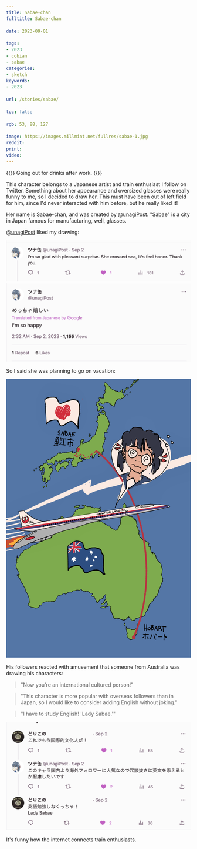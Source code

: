 ```yaml
---
title: Sabae-chan
fulltitle: Sabae-chan

date: 2023-09-01

tags:
- 2023
- cobian
- sabae
categories:
- sketch
keywords:
- 2023

url: /stories/sabae/

toc: false

rgb: 53, 88, 127

image: https://images.millmint.net/fullres/sabae-1.jpg
reddit:
print:
video:
---
```

{{<note caption>}}
Going out for drinks after work.
{{</note>}}

This character belongs to a Japanese artist and train enthusiast I follow on Twitter. Something about her appearance and oversized glasses were really funny to me, so I decided to draw her. This must have been out of left field for him, since I'd never interacted with him before, but he really liked it!

Her name is Sabae-chan, and was created by [@unagiPost](https://twitter.com/unagiPost). "Sabae" is a city in Japan famous for manufacturing, well, glasses.

[@unagiPost](https://twitter.com/unagiPost) liked my drawing:

![image of Sabae-chan and Cobian](/images/media/sabae-3.png)
![image of Sabae-chan and Cobian](/images/media/sabae-4.png)

So I said she was planning to go on vacation:

![image of Sabae-chan and Cobian](/images/fullres/sabae-2.jpg)

His followers reacted with amusement that someone from Australia was drawing his characters:

> "Now you're an international cultured person!"

> "This character is more popular with overseas followers than in Japan, so I would like to consider adding English without joking."

> "I have to study English! 'Lady Sabae.'"

![image of Sabae-chan and Cobian](/images/media/sabae-5.png)

It's funny how the internet connects train enthusiasts.